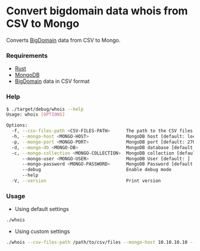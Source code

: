 # Convert bigdomain data whois from CSV to Mongo 

Converts [BigDomain](https://www.bigdomaindata.com/) data from CSV to Mongo.

### Requirements
- [Rust](https://www.rust-lang.org/tools/install)
- [MongoDB](https://www.mongodb.com/try/download/community)
- [BigDomain](https://www.bigdomaindata.com/) data in CSV format

### Help
```bash
$ ./target/debug/whois --help
Usage: whois [OPTIONS]

Options:
  -f, --csv-files-path <CSV-FILES-PATH>      The path to the CSV files [default: ./data]
  -h, --mongo-host <MONGO-HOST>              MongoDB host [default: localhost]
  -p, --mongo-port <MONGO-PORT>              MongoDB port [default: 27017]
  -d, --mongo-db <MONGO-DB>                  MongoDB database [default: whois]
  -c, --mongo-collection <MONGO-COLLECTION>  MongoDB collection [default: feeds]
      --mongo-user <MONGO-USER>              MongoDB User [default: ]
      --mongo-password <MONGO-PASSWORD>      MongoDB Password [default: ]
      --debug                                Enable debug mode
      --help                                 
  -V, --version                              Print version
```

### Usage
- Using default settings
```bash
./whois 
```
- Using custom settings
```bash
./whois --csv-files-path /path/to/csv/files --mongo-host 10.10.10.10 --mongo-port 27017 --mongo-db whois --mongo-collection feeds
```